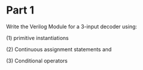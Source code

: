 # Part 1

Write the Verilog Module for a 3-input decoder using:

(1) primitive instantiations 

(2) Continuous assignment statements and 

(3) Conditional operators

